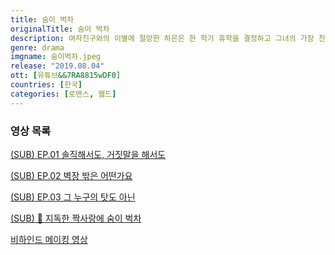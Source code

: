 ```yaml
---
title: 숨이 벅차
originalTitle: 숨이 벅차
description: 여자친구와의 이별에 절망한 하은은 한 학기 휴학을 결정하고 그녀의 가장 친한 친구 유빈이 그녀를 격려하기 위해 찾아온다.
genre: drama
imgname: 숨이벅차.jpeg
release: "2019.08.04"
ott: [유튜브&&7RA8815wDF0]
countries: [한국]
categories: [로맨스, 웹드]
---
```


### 영상 목록

<a href="https://www.youtube.com/watch?v=7RA8815wDF0" target="_blank" rel="noopener noreferrer">(SUB) EP.01 솔직해서도, 거짓말을 해서도</a>

<a href="https://www.youtube.com/watch?v=x_FTfOozrME" target="_blank" rel="noopener noreferrer">(SUB) EP.02 벽장 밖은 어떤가요</a>

<a href="https://www.youtube.com/watch?v=DuXprYsp5Z8" target="_blank" rel="noopener noreferrer">(SUB) EP.03 그 누구의 탓도 아닌</a>

<a href="http://https://www.youtube.com/watch?v=t2obxsOVW6A" target="_blank" rel="noopener noreferrer">(SUB) 🍪 지독한 짝사랑에 숨이 벅차
</a>

<a href="http://https://www.youtube.com/watch?v=Jtr88hKmPno" target="_blank" rel="noopener noreferrer">비하인드 메이킹 영상</a>

